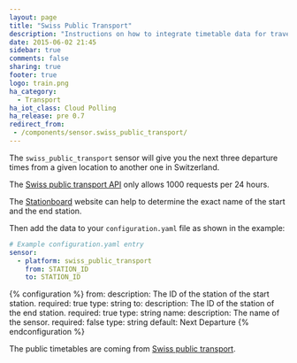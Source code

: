 ```yaml
---
layout: page
title: "Swiss Public Transport"
description: "Instructions on how to integrate timetable data for traveling in Switzerland within Home Assistant."
date: 2015-06-02 21:45
sidebar: true
comments: false
sharing: true
footer: true
logo: train.png
ha_category:
  - Transport
ha_iot_class: Cloud Polling
ha_release: pre 0.7
redirect_from:
 - /components/sensor.swiss_public_transport/
---
```


The `swiss_public_transport` sensor will give you the next three departure times from a given location to another one in Switzerland.

The [Swiss public transport API](http://transport.opendata.ch/) only allows 1000 requests per 24 hours.

The [Stationboard](http://transport.opendata.ch/examples/stationboard.html) website can help to determine the exact name of the start and the end station.

Then add the data to your `configuration.yaml` file as shown in the example:

```yaml
# Example configuration.yaml entry
sensor:
  - platform: swiss_public_transport
    from: STATION_ID
    to: STATION_ID
```

{% configuration %}
from:
  description: The ID of the station of the start station.
  required: true
  type: string
to:
  description: The ID of the station of the end station.
  required: true
  type: string
name:
  description: The name of the sensor.
  required: false
  type: string
  default: Next Departure
{% endconfiguration %}

The public timetables are coming from [Swiss public transport](http://transport.opendata.ch).
